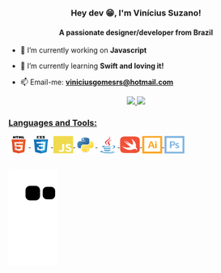 <div align="center">
  
### Hey dev 😁, I'm Vinícius Suzano!
#### A passionate designer/developer from Brazil
  </div>
  
- 🔭 I’m currently working on **Javascript**

- 🌱 I’m currently learning **Swift and loving it!**

- 📫 Email-me: **viniciusgomesrs@hotmail.com**

<div align="center">
  <a href="https://github.com/SuzanoVini">
  <img height="180em" src="https://github-readme-stats-git-masterrstaa-rickstaa.vercel.app/api?username=SuzanoVini&show_icons=true&theme=transparent&include_all_commits=true&count_private=true"/>
  <img height="180em" src="https://github-readme-stats-git-masterrstaa-rickstaa.vercel.app/api/top-langs/?username=SuzanoVini&layout=compact&langs_count=7&theme=transparent"/>
</div>
<div style="display: inline_block"><en>
  <h3 align="left">Languages and Tools:</h3>
  <img align="center" height="35" width="40" src="https://raw.githubusercontent.com/devicons/devicon/master/icons/html5/html5-original-wordmark.svg">
  <img align="center" height="35" width="40" src="https://raw.githubusercontent.com/devicons/devicon/master/icons/css3/css3-original-wordmark.svg">
  <img align="center" height="35" width="40" src="https://raw.githubusercontent.com/devicons/devicon/master/icons/javascript/javascript-plain.svg">
  <img align="center" height="35" width="40" src="https://github.com/devicons/devicon/blob/master/icons/python/python-original.svg">
  <img align="center" height="35" width="40" src="https://raw.githubusercontent.com/devicons/devicon/master/icons/java/java-original.svg">
   <img align="center" height="35" width="40" src="https://github.com/devicons/devicon/blob/master/icons/swift/swift-original.svg">
  <img align="center" height="35" width="40" src="https://github.com/devicons/devicon/blob/master/icons/illustrator/illustrator-line.svg">
  <img align="center" height="35" width="40" src="https://github.com/devicons/devicon/blob/master/icons/photoshop/photoshop-line.svg">  
 
  
  ##
  
 ![Snake animation](https://github.com/SuzanoVini/SuzanoVini/blob/output/github-contribution-grid-snake.svg)
